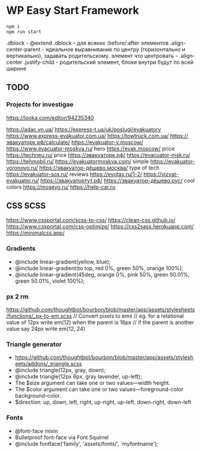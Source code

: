 # WP Easy Start Framework
```
npm i
npm run start
```


.dblock - @extend .dblock - для всяких :before/:after элементов
.align-center-parent - идеальное выравнивание по центру (горизонтально и вертикально), задавать родительскому. элемент что центровать - .align-center
.justify-child - родительский элемент, блоки внутри будут по всей ширине


## TODO
### Projects for investigae
https://looka.com/editor/94235340

<meta name="keywords" content="машина сломалась на дороге,  вскрытие машины, замена колеса, ремонт замка зажигания, подвоз топлива, запуск двигателя, прикурить, техпомощь">
<meta name="description" content="Помощь на дорогах 24/7! Звоните +79060300002 Мы Вам поможем! Диагностика Вашей машины,  запуск двигателя, замена колеса, подвоз топлива, ремонт замка зажигания, изготовление ключей, вскрытие Вашей машины. ">

https://adac.vn.ua/
https://express-t.ua/uk/poslugi/evakuatory
https://www.express-evakuator.com.ua/
https://towtruck.com.ua/
https://эвакуаторк.рф/calculate/
https://evakuator-v.moscow/
https://www.evacuator-moskva.ru/
hero https://evak.moscow/
price https://techneu.ru/
price https://эвакуаторк.рф/
https://evacuator-msk.ru/
https://tehmobil.ru/
https://evakuatormoskva.com/
simple https://evakuator-voronovo.ru/
https://эвакуатор-дёшево.москва/
type of tech https://evakuator-sos.ru/
reviews https://evotax.ru/1-2/
https://vizvat-evakuator.ru/
https://эвакуатортут.рф/
https://эвакуатор-дёшево.рус/
cool colors https://mosevo.ru/
https://help-car.ru

## CSS SCSS 
https://www.cssportal.com/scss-to-css/
https://clean-css.github.io/
https://www.cssportal.com/css-optimize/
https://css2sass.herokuapp.com/
https://minimalcss.app/

### Gradients
  * @include linear-gradient(yellow, blue);
  * @include linear-gradient(to top, red 0%, green 50%, orange 100%);
  * @include linear-gradient(45deg, orange 0%, pink 50%, green 50.01%, green 50.01%, violet 100%);

### px 2 rm
https://github.com/thoughtbot/bourbon/blob/master/app/assets/stylesheets/functions/_px-to-em.scss
// Convert pixels to ems
// eg. for a relational value of 12px write em(12) when the parent is 16px
// if the parent is another value say 24px write em(12, 24)


### Triangle generator
 * https://github.com/thoughtbot/bourbon/blob/master/app/assets/stylesheets/addons/_triangle.scss
 * @include triangle(12px, gray, down);
 * @include triangle(12px 6px, gray lavender, up-left);
 * The $size argument can take one or two values—width height.
 * The $color argument can take one or two values—foreground-color background-color.
 * $direction: up, down, left, right, up-right, up-left, down-right, down-left


### Fonts
 * @font-face mixin
 * Bulletproof font-face via Font Squirrel
 * @include fontface('family', 'assets/fonts/', 'myfontname');
